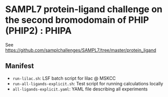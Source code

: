 # SAMPL7 protein-ligand challenge on the second bromodomain of PHIP (PHIP2) : PHIPA

See https://github.com/samplchallenges/SAMPL7/tree/master/protein_ligand

## Manifest
* `run-lilac.sh`: LSF batch script for lilac @ MSKCC
* `run-all-ligands-explicit.sh`: Test script for running calculations locally
* `all-ligands-explicit.yaml`: YAML file describing all experiments
